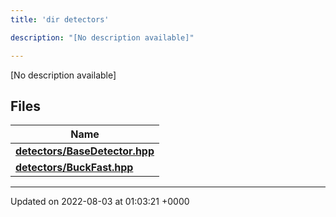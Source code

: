 ```yaml
---
title: 'dir detectors'

description: "[No description available]"

---
```







[No description available]

## Files

| Name           |
| -------------- |
| **[detectors/BaseDetector.hpp](/documentation/code/main/files/basedetector_8hpp/#file-basedetector.hpp)**  |
| **[detectors/BuckFast.hpp](/documentation/code/main/files/buckfast_8hpp/#file-buckfast.hpp)**  |






-------------------------------

Updated on 2022-08-03 at 01:03:21 +0000
